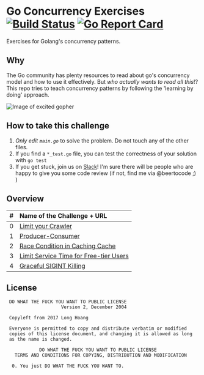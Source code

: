 # Go Concurrency Exercises [![Build Status](https://travis-ci.org/mindworker/go-concurrency-exercises.svg?branch=master)](https://travis-ci.org/mindworker/go-concurrency-exercises) [![Go Report Card](https://goreportcard.com/badge/github.com/mindworker/go-concurrency-exercises)](https://goreportcard.com/report/github.com/mindworker/go-concurrency-exercises)
Exercises for Golang's concurrency patterns.

## Why
The Go community has plenty resources to read about go's concurrency model and how to use it effectively. But *who actually wants to read all this*!? This repo tries to teach concurrency patterns by following the 'learning by doing' approach.

![Image of excited gopher](https://golang.org/doc/gopher/pkg.png)

## How to take this challenge
1. *Only edit `main.go`* to solve the problem. Do not touch any of the other files.
2. If you find a `*_test.go` file, you can test the correctness of your solution with `go test`
3. If you get stuck, join us on [Slack](https://gophersinvite.herokuapp.com/)! I'm sure there will be people who are happy to give you some code review (if not, find me via @beertocode ;) )

## Overview
| # | Name of the Challenge + URL           |
| - |:-------------|
| 0 | [Limit your Crawler](https://github.com/mindworker/go-concurrency-exercises/tree/master/0-limit-crawler) |
| 1 | [Producer-Consumer](https://github.com/mindworker/go-concurrency-exercises/tree/master/1-producer-consumer)  |
| 2 | [Race Condition in Caching Cache](https://github.com/mindworker/go-concurrency-exercises/tree/master/2-race-in-cache#race-condition-in-caching-szenario)  |
| 3 | [Limit Service Time for Free-tier Users](https://github.com/mindworker/go-concurrency-exercises/tree/master/3-limit-service-time)  |
| 4 | [Graceful SIGINT Killing](https://github.com/mindworker/go-concurrency-exercises/tree/master/4-graceful-sigint)  |

## License

```
 DO WHAT THE FUCK YOU WANT TO PUBLIC LICENSE 
                    Version 2, December 2004 

 Copyleft from 2017 Long Hoang

 Everyone is permitted to copy and distribute verbatim or modified 
 copies of this license document, and changing it is allowed as long 
 as the name is changed.

            DO WHAT THE FUCK YOU WANT TO PUBLIC LICENSE 
   TERMS AND CONDITIONS FOR COPYING, DISTRIBUTION AND MODIFICATION 

  0. You just DO WHAT THE FUCK YOU WANT TO.
```